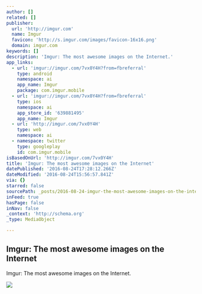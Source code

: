 ```yaml
---
author: []
related: []
publisher:
  url: 'http://imgur.com'
  name: Imgur
  favicon: 'http://s.imgur.com/images/favicon-16x16.png'
  domain: imgur.com
keywords: []
description: 'Imgur: The most awesome images on the Internet.'
app_links:
  - url: 'imgur://imgur.com/7vx0Y4H?from=fbreferral'
    type: android
    namespace: ai
    app_name: Imgur
    package: com.imgur.mobile
  - url: 'imgur://imgur.com/7vx0Y4H?from=fbreferral'
    type: ios
    namespace: ai
    app_store_id: '639881495'
    app_name: Imgur
  - url: 'http://imgur.com/7vx0Y4H'
    type: web
    namespace: ai
  - namespace: twitter
    type: googleplay
    id: com.imgur.mobile
isBasedOnUrl: 'http://imgur.com/7vx0Y4H'
title: 'Imgur: The most awesome images on the Internet'
datePublished: '2016-08-24T17:28:12.266Z'
dateModified: '2016-08-24T15:56:57.841Z'
via: {}
starred: false
sourcePath: _posts/2016-08-24-imgur-the-most-awesome-images-on-the-internet.md
inFeed: true
hasPage: false
inNav: false
_context: 'http://schema.org'
_type: MediaObject

---
```

<article style=""><h1>Imgur: The most awesome images on the Internet</h1><p>Imgur: The most awesome images on the Internet.</p><img src="http://i.imgur.com/7vx0Y4Hr.jpg" /></article>